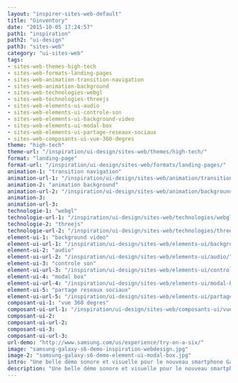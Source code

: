 ```yaml
---
layout: "inspirer-sites-web-default"
title: "Ginventory"
date: "2015-10-05 17:24:57"
path1: "inspiration"
path2: "ui-design"
path3: "sites-web"
category: "ui-sites-web"
tags:
- sites-web-themes-high-tech
- sites-web-formats-landing-pages
- sites-web-animation-transition-navigation
- sites-web-animation-background
- sites-web-technologies-webgl
- sites-web-technologies-threejs
- sites-web-elements-ui-audio
- sites-web-elements-ui-controle-son
- sites-web-elements-ui-background-video
- sites-web-elements-ui-modal-box
- sites-web-elements-ui-partage-reseaux-sociaux
- sites-web-composants-ui-vue-360-degres
theme: "high-tech"
theme-url: "/inspiration/ui-design/sites-web/themes/high-tech/"
format: "landing-page"
format-url: "/inspiration/ui-design/sites-web/formats/landing-pages/"
animation-1: "transition navigation"
animation-url-1: "/inspiration/ui-design/sites-web/animation/transition-navigation/"
animation-2: "animation background"
animation-url-2: "/inspiration/ui-design/sites-web/animation/background/"
animation-3:
animation-url-3:
technologie-1: "webgl"
technologie-url-1: "/inspiration/ui-design/sites-web/technologies/webgl/"
technologie-2: "threejs"
technologie-url-2: "/inspiration/ui-design/sites-web/technologies/threejs/"
element-ui-1: "background video"
element-ui-url-1: "/inspiration/ui-design/sites-web/elements-ui/background-video/"
element-ui-2: "audio"
element-ui-url-2: "/inspiration/ui-design/sites-web/elements-ui/audio/"
element-ui-3: "controle son"
element-ui-url-3: "/inspiration/ui-design/sites-web/elements-ui/controle-son/"
element-ui-4: "modal box"
element-ui-url-4: "/inspiration/ui-design/sites-web/elements-ui/modal-box/"
element-ui-5: "partage reseaux sociaux"
element-ui-url-5: "/inspiration/ui-design/sites-web/elements-ui/partage-reseaux-sociaux/"
composant-ui-1: "vue 360 degres"
composant-ui-url-1: "/inspiration/ui-design/sites-web/composants-ui/vue-360-degres/"
composant-ui-2:
composant-ui-url-2:
composant-ui-3:
composant-ui-url-3:
url-demo: "http://www.samsung.com/us/experience/try-on-a-six/"
image: "samsung-galaxy-s6-demo-inspiration-webdesign.jpg"
image-2: "samsung-galaxy-s6-demo-element-ui-modal-box.jpg"
intro: "Une belle démo sonore et visuelle pour le nouveau smartphone Galaxy S6 de Samsung."
description: "Une belle démo sonore et visuelle pour le nouveau smartphone Galaxy S6 de Samsung."
---
```

